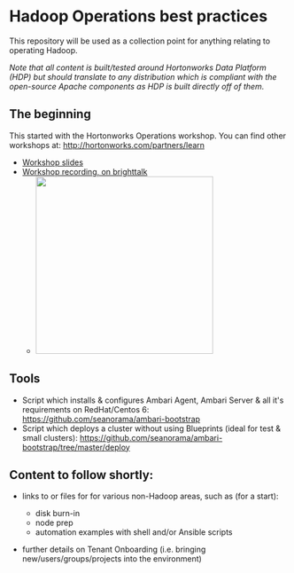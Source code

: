 Hadoop Operations best practices
====

This repository will be used as a collection point for anything relating to operating Hadoop.

_Note that all content is built/tested around Hortonworks Data Platform (HDP) but should translate to any distribution which is compliant with the open-source Apache components as HDP is built directly off of them._

The beginning
----

This started with the Hortonworks Operations workshop. You can find other workshops at: http://hortonworks.com/partners/learn

 - [Workshop slides](http://www.slideshare.net/hortonworks/ops-workshop-asrunon20150112)
 - [Workshop recording, on brighttalk](https://www.brighttalk.com/webcast/9573/140277)
   - [<img src="http://i.imgur.com/rXK8zQf.png" width="320px" />](https://www.brighttalk.com/webcast/9573/140277)

Tools
----

 - Script which installs & configures Ambari Agent, Ambari Server & all it's requirements on RedHat/Centos 6: https://github.com/seanorama/ambari-bootstrap
 - Script which deploys a cluster without using Blueprints (ideal for test & small clusters): https://github.com/seanorama/ambari-bootstrap/tree/master/deploy

Content to follow shortly:
----

 - links to or files for for various non-Hadoop areas, such as (for a start):
   - disk burn-in
   - node prep
   - automation examples with shell and/or Ansible scripts

 - further details on Tenant Onboarding (i.e. bringing new/users/groups/projects into the environment)

